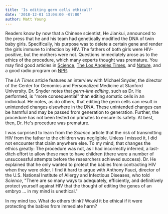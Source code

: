 ```yaml
---
title: 'Is editing germ cells ethical?'
date: '2018-12-01 13:04:00 -07:00' 
author: Matt Young
---
```

Readers know by now that a Chinese scientist, He Jiankui, announced to the press that he and his team had genetically modified the DNA of twin baby girls. Specifically, his purpose was to delete a certain gene and render the girls immune to infection by HIV. The fathers of both girls were HIV-positive, but the mothers were not. Questions immediately arose as to the ethics of the procedure, which many experts thought was premature. You may find good articles in <a href="http://science.sciencemag.org/content/362/6418/978.full">Science</a>, <a href="https://www.latimes.com/science/sciencenow/la-sci-sn-gene-edited-babies-20181126-story.html">The Los Angeles Times</a>, and <a href="https://www.nature.com/articles/d41586-018-07559-8">Nature</a>, and a good radio program on <a href="https://www.sciencefriday.com/segments/the-first-crispr-edited-babies-are-probably-here-now-what/">NPR</a>. 

The <i>LA Times</i> article features an interview with  Michael Snyder, the director of the Center for Genomics and Personalized Medicine at Stanford University. Dr. Snyder notes that <i>germ-line editing</i>, such as Dr. He performed, is "more consequential" than editing somatic cells in an individual. He notes, as do others, that editing the germ cells can result in unintended changes elsewhere in the DNA. These unintended changes can be harmful and may be passed from generation to generation. Further, the procedure has not been tested on primates to ensure its safety. At best, then, Dr. He's procedure was premature.

I was surprised to learn from the <i>Science</i> article that the risk of transmitting HIV from the father to the children was negligible. Unless I missed it, I did not encounter that claim anywhere else. To my mind, that changes the ethics greatly: The procedure was not, as I had incorrectly inferred, a last-ditch effort to allow these men to have children (there were a number of unsuccessful attempts before the researchers achieved success). Dr. He explained that he only wanted to protect the babies from contracting HIV when they were older. I find it hard to argue with Anthony Fauci, director of the U.S. National Institute of Allergy and Infectious Diseases, who told <i>Science</i>, "There are so many ways to adequately, efficiently, and definitively protect yourself against HIV that the thought of editing the genes of an embryo … in my mind is unethical."

In my mind too. What do others think? Would it be ethical if it were protecting the babies from immediate harm?
